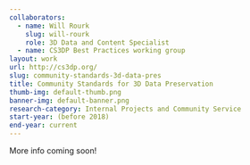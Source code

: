 ```yaml
---
collaborators: 
  - name: Will Rourk
    slug: will-rourk
    role: 3D Data and Content Specialist
  - name: CS3DP Best Practices working group
layout: work
url: http://cs3dp.org/
slug: community-standards-3d-data-pres
title: Community Standards for 3D Data Preservation
thumb-img: default-thumb.png
banner-img: default-banner.png
research-category: Internal Projects and Community Service
start-year: (before 2018)
end-year: current
---
```

More info coming soon!
